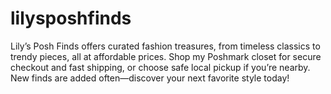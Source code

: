 # lilysposhfinds
Lily’s Posh Finds offers curated fashion treasures, from timeless classics to trendy pieces, all at affordable prices. Shop my Poshmark closet for secure checkout and fast shipping, or choose safe local pickup if you’re nearby. New finds are added often—discover your next favorite style today!
